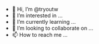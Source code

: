 - 👋 Hi, I’m @tryoutw
- 👀 I’m interested in ...
- 🌱 I’m currently learning ...
- 💞️ I’m looking to collaborate on ...
- 📫 How to reach me ...

<!---
tryoutw/tryoutw is a ✨ special ✨ repository because its `README.md` (this file) appears on your GitHub profile.
You can click the Preview link to take a look at your changes.
--->
